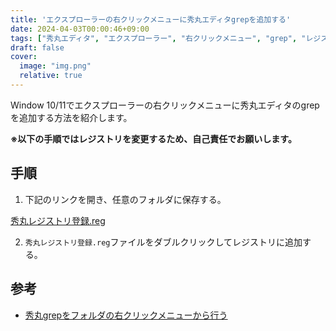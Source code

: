```yaml
---
title: 'エクスプローラーの右クリックメニューに秀丸エディタgrepを追加する'
date: 2024-04-03T00:00:46+09:00
tags: ["秀丸エディタ", "エクスプローラー", "右クリックメニュー", "grep", "レジストリ"]
draft: false
cover:
  image: "img.png"
  relative: true
---
```


Window 10/11でエクスプローラーの右クリックメニューに秀丸エディタのgrepを追加する方法を紹介します。

**※以下の手順ではレジストリを変更するため、自己責任でお願いします。**

## 手順

1. 下記のリンクを開き、任意のフォルダに保存する。

[秀丸レジストリ登録.reg](秀丸レジストリ登録.reg)

2. `秀丸レジストリ登録.reg`ファイルをダブルクリックしてレジストリに追加する。

## 参考

- [秀丸grepをフォルダの右クリックメニューから行う](https://aimek-developer.blogspot.com/2019/02/grep.html)
